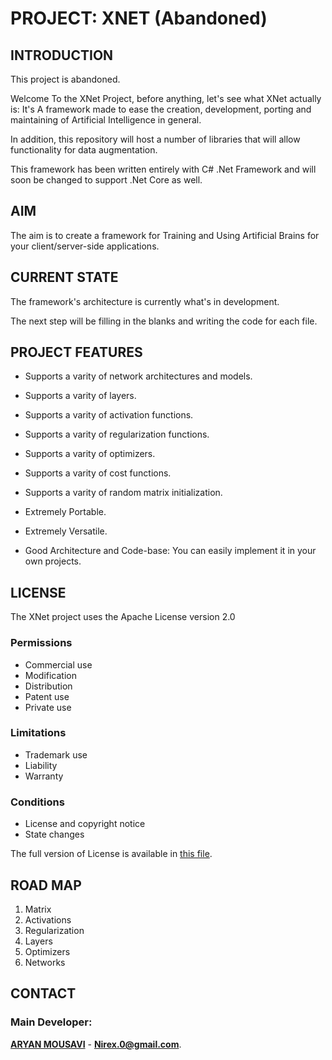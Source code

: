 # PROJECT: XNET (Abandoned)

## INTRODUCTION

This project is abandoned.

Welcome To the XNet Project, before anything, let's see what XNet actually is: 
It's A framework made to ease the creation, development, porting and maintaining of Artificial Intelligence in general.

In addition, this repository will host a number of libraries that will allow functionality for data augmentation.

This framework has been written entirely with C# .Net Framework and will soon be changed to support .Net Core as well.

## AIM 

The aim is to create a framework for Training and Using Artificial Brains for your client/server-side applications.

## CURRENT STATE

The framework's architecture is currently what's in development.

The next step will be filling in the blanks and writing the code for each file.

## PROJECT FEATURES

- Supports a varity of network architectures and models.

- Supports a varity of layers.

- Supports a varity of activation functions.

- Supports a varity of regularization functions.

- Supports a varity of optimizers.

- Supports a varity of cost functions.

- Supports a varity of random matrix initialization.

- Extremely Portable.

- Extremely Versatile.

- Good Architecture and Code-base: You can easily implement it in your own projects.

## LICENSE

The XNet project uses the Apache License version 2.0

### Permissions
- Commercial use
- Modification
- Distribution
- Patent use
- Private use

### Limitations
- Trademark use
- Liability
- Warranty

### Conditions
- License and copyright notice
- State changes

The full version of License is available in [this file](https://github.com/nirex0/XNet/blob/master/LICENSE).

## ROAD MAP

1) Matrix 
2) Activations
3) Regularization
4) Layers
5) Optimizers
6) Networks

## CONTACT

### Main Developer:

**[ARYAN MOUSAVI](https://nirex0.github.io/)** - **[Nirex.0@gmail.com](mailto:nirex.0@gmail.com)**.
